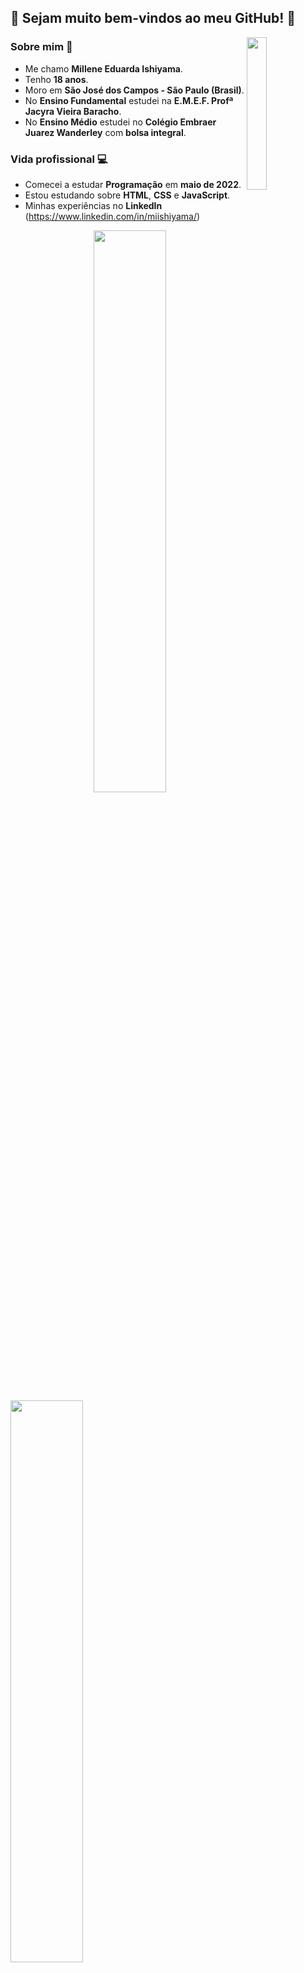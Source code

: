 ## 🌟 Sejam muito bem-vindos ao meu GitHub! 🌟
<img align="right" src="https://instagram.fsjk2-1.fna.fbcdn.net/v/t51.2885-19/273947392_307566021405082_6254781734085872820_n.jpg?stp=dst-jpg_s320x320&_nc_ht=instagram.fsjk2-1.fna.fbcdn.net&_nc_cat=110&_nc_ohc=C4fp79YhC0sAX-1BibN&edm=AOQ1c0wBAAAA&ccb=7-5&oh=00_AT8u3ddXpp_I8n9jiBrQN_bGVLut18Xvn-EBkNZHFq6Z1Q&oe=63488346&_nc_sid=8fd12b" width="25%" />

###  Sobre mim 💖
- Me chamo <strong>Millene Eduarda Ishiyama</strong>. <br>
- Tenho <strong>18 anos</strong>. <br>
- Moro em <strong>São José dos Campos - São Paulo (Brasil)</strong>. <br>
- No <strong>Ensino Fundamental</strong> estudei na <strong>E.M.E.F. Profª Jacyra Vieira Baracho</strong>. <br>
- No <strong>Ensino Médio</strong> estudei no <strong>Colégio Embraer Juarez Wanderley</strong> com <strong>bolsa integral</strong>.

### Vida profissional 💻
- Comecei a estudar <strong>Programação</strong> em <strong>maio de 2022</strong>.
- Estou estudando sobre <strong>HTML</strong>, <strong>CSS</strong> e <strong>JavaScript</strong>.
- Minhas experiências no <strong>LinkedIn</strong> (https://www.linkedin.com/in/miishiyama/)

<img align="right" src="https://github-readme-streak-stats.herokuapp.com/?user=miishiyama&theme=jolly" width="48%" />
<img src="https://github-readme-stats.vercel.app/api?username=miishiyama&count_private=true&show_icons=true&theme=jolly" width="48%" />

---
<img align="right" src="https://github-readme-stats.vercel.app/api/top-langs/?username=miishiyama&layout=compact&theme=jolly" width="48%" />

### Tecnologias 🚀
![HTML](https://img.shields.io/badge/HTML-239120?style=for-the-badge&logo=html5&logoColor=white)
![CSS](https://img.shields.io/badge/CSS-239120?&style=for-the-badge&logo=css3&logoColor=white)

### Estudando ✍🏻
![HTML](https://img.shields.io/badge/HTML-239120?style=for-the-badge&logo=html5&logoColor=white)
![CSS](https://img.shields.io/badge/CSS-239120?&style=for-the-badge&logo=css3&logoColor=white)
![JavaScript](https://img.shields.io/badge/JavaScript-F7DF1E?style=for-the-badge&logo=javascript&logoColor=black)
